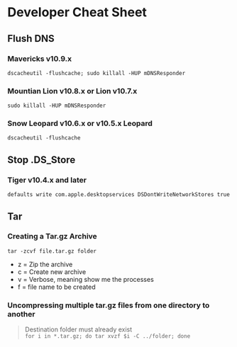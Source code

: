 # Developer Cheat Sheet

## Flush DNS

### Mavericks v10.9.x
`dscacheutil -flushcache; sudo killall -HUP mDNSResponder`

### Mountian Lion v10.8.x or Lion v10.7.x
`sudo killall -HUP mDNSResponder`

### Snow Leopard v10.6.x or v10.5.x Leopard
`dscacheutil -flushcache`

## Stop .DS_Store

### Tiger v10.4.x and later
`defaults write com.apple.desktopservices DSDontWriteNetworkStores true`

## Tar

### Creating a Tar.gz Archive

`tar -zcvf file.tar.gz folder`

- z = Zip the archive
- c = Create new archive
- v = Verbose, meaning show me the processes
- f = file name to be created

### Uncompressing multiple tar.gz files from one directory to another
> Destination folder must already exist <br>
`for i in *.tar.gz; do tar xvzf $i -C ../folder; done`
